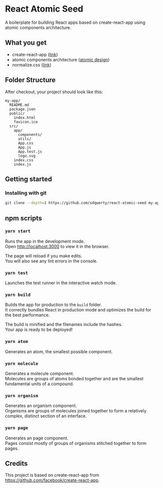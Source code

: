 # React Atomic Seed

A boilerplate for building React apps based on create-react-app using atomic components architecture.

## What you get
* create-react-app ([link](https://github.com/facebook/create-react-app#whats-included))
* atomic components architecture ([atomic design](http://bradfrost.com/blog/post/atomic-web-design/))
* normalize.css ([link](https://github.com/necolas/normalize.css))

## Folder Structure
After checkout, your project should look like this:

```
my-app/
  README.md
  package.json
  public/
    index.html
    favicon.ico
  src/
    app/
      components/
      utils/
      App.css
      App.js
      App.test.js
      logo.svg
    index.css
    index.js
```
## Getting started
### Installing with git

```bash
git clone --depth=1 https://github.com/sdqwerty/react-atomic-seed my-app
```

## npm scripts

### `yarn start`

Runs the app in the development mode.<br>
Open [http://localhost:3000](http://localhost:3000) to view it in the browser.

The page will reload if you make edits.<br>
You will also see any lint errors in the console.

### `yarn test`

Launches the test runner in the interactive watch mode.<br>

### `yarn build`

Builds the app for production to the `build` folder.<br>
It correctly bundles React in production mode and optimizes the build for the best performance.

The build is minified and the filenames include the hashes.<br>
Your app is ready to be deployed!

### `yarn atom`
Generates an atom, the smallest possible component.

### `yarn molecule` 
Generates a molecule component.<br>
Molecules are groups of atoms bonded together and are the smallest fundamental units of a compound.

### `yarn organism`
Generates an organism component.<br>
Organisms are groups of molecules joined together to form a relatively complex, distinct section of an interface.

### `yarn page`
Generates an page component.<br>
Pages consist mostly of groups of organisms stitched together to form pages.<br>



## Credits

This project is based on create-react-app from https://github.com/facebook/create-react-app.
